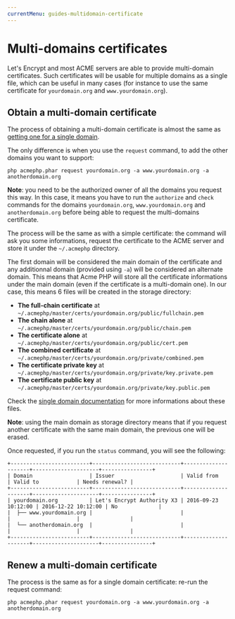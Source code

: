 ```yaml
---
currentMenu: guides-multidomain-certificate
---
```


# Multi-domains certificates

Let's Encrypt and most ACME servers are able to provide multi-domain certificates. Such certificates
will be usable for multiple domains as a single file, which can be useful in many cases (for instance to
use the same certificate for `yourdomain.org` and `www.yourdomain.org`).

## Obtain a multi-domain certificate

The process of obtaining a multi-domain certificate is almost the same as
[getting one for a single domain](/documentation/getting-started/2-obtain-certificate-easy.html).

The only difference is when you use the `request` command, to add the other domains you want to support:

``` console
php acmephp.phar request yourdomain.org -a www.yourdomain.org -a anotherdomain.org
```

**Note**: you need to be the authorized owner of all the domains you request this way. In this case, it means
you have to run the `authorize` and `check` commands for the domains `yourdomain.org`, `www.yourdomain.org`
and `anotherdomain.org` before being able to request the multi-domains certificate.

The process will be the same as with a simple certificate: the command will ask you some informations, request
the certificate to the ACME server and store it under the `~/.acmephp` directory.

The first domain will be considered the main domain of the certificate and any additionnal domain (provided using `-a`)
will be considered an alternate domain. This means that Acme PHP will store all the certificate informations under the
main domain (even if the certificate is a multi-domain one). In our case, this means 6 files will be created in the
storage directory:

- **The full-chain certificate** at `~/.acmephp/master/certs/yourdomain.org/public/fullchain.pem`
- **The chain alone** at `~/.acmephp/master/certs/yourdomain.org/public/chain.pem`
- **The certificate alone** at `~/.acmephp/master/certs/yourdomain.org/public/cert.pem`
- **The combined certificate** at `~/.acmephp/master/certs/yourdomain.org/private/combined.pem`
- **The certificate private key** at `~/.acmephp/master/certs/yourdomain.org/private/key.private.pem`
- **The certificate public key** at `~/.acmephp/master/certs/yourdomain.org/private/key.public.pem`

Check the [single domain documentation](/documentation/getting-started/2-obtain-certificate-easy.html#2-get-your-certificate)
for more informations about these files.

**Note**: using the main domain as storage directory means that if you request another certificate with the same
main domain, the previous one will be erased.

Once requested, if you run the `status` command, you will see the following:

``` console
+-------------------------+----------------------------+---------------------+---------------------+----------------+
| Domain                  | Issuer                     | Valid from          | Valid to            | Needs renewal? |
+-------------------------+----------------------------+---------------------+---------------------+----------------+
| yourdomain.org          | Let's Encrypt Authority X3 | 2016-09-23 10:12:00 | 2016-12-22 10:12:00 | No             |
|  ├── www.yourdomain.org |                            |                     |                     |                |
|  └── anotherdomain.org  |                            |                     |                     |                |
+-------------------------+----------------------------+---------------------+---------------------+----------------+
```

## Renew a multi-domain certificate

The process is the same as for a single domain certificate: re-run the request command:

``` console
php acmephp.phar request yourdomain.org -a www.yourdomain.org -a anotherdomain.org
```
